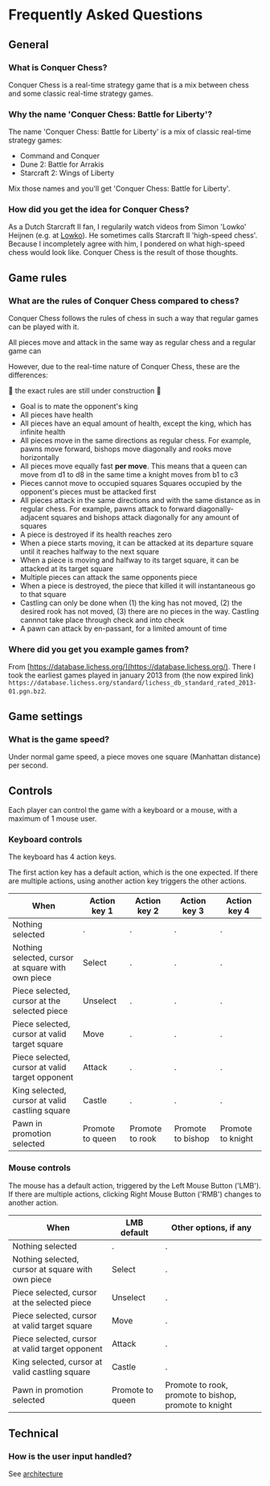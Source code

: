 # Frequently Asked Questions

## General

### What is Conquer Chess?

Conquer Chess is a real-time strategy game
that is a mix between chess and some classic real-time strategy games.

### Why the name 'Conquer Chess: Battle for Liberty'?

The name 'Conquer Chess: Battle for Liberty' is a mix
of classic real-time strategy games:

- Command and Conquer
- Dune 2: Battle for Arrakis
- Starcraft 2: Wings of Liberty

Mix those names and you'll get 'Conquer Chess: Battle for Liberty'.

### How did you get the idea for Conquer Chess?

As a Dutch Starcraft II fan, I regularily watch videos
from Simon 'Lowko' Heijnen (e.g. at [Lowko](https://lowko.tv/)).
He sometimes calls Starcraft II 'high-speed chess'.
Because I incompletely agree with him,
I pondered on what high-speed chess would look like.
Conquer Chess is the result of those thoughts.

## Game rules

### What are the rules of Conquer Chess compared to chess?

Conquer Chess follows the rules of chess
in such a way that regular games can be played with it.

All pieces move and attack in the same way as regular chess
and a regular game can

However, due to the real-time nature of Conquer Chess,
these are the differences:

:construction: the exact rules are still under construction :construction:

- Goal is to mate the opponent's king
- All pieces have health
- All pieces have an equal amount of health, except the king, which has
   infinite health
- All pieces move in the same directions as regular chess.
  For example, pawns move forward, bishops move diagonally
  and rooks move horizontally
- All pieces move equally fast **per move**.
  This means that a queen can move from d1 to d8
  in the same time a knight moves from b1 to c3
- Pieces cannot move to occupied squares
  Squares occupied by the opponent's pieces must be attacked first
- All pieces attack in the same directions and with the same distance
  as in regular chess.
  For example, pawns attack to forward diagonally-adjacent squares
  and bishops attack diagonally for any amount of squares
- A piece is destroyed if its health reaches zero
- When a piece starts moving, it can be attacked at its departure square
   until it reaches halfway to the next square
- When a piece is moving and halfway to its target square,
   it can be attacked at its target square
- Multiple pieces can attack the same opponents piece
- When a piece is destroyed,
   the piece that killed it will instantaneous go to that square
- Castling can only be done when (1) the king has not moved,
   (2) the desired rook has not moved, (3) there are no pieces
   in the way. Castling cannnot take place through check and into check
- A pawn can attack by en-passant, for a limited amount of time

### Where did you get you example games from?

From [https://database.lichess.org/](https://database.lichess.org/).
There I took the earliest games played in january 2013
from (the now expired link)
`https://database.lichess.org/standard/lichess_db_standard_rated_2013-01.pgn.bz2`.

## Game settings

### What is the game speed?

Under normal game speed, a piece moves one square (Manhattan distance)
per second.

## Controls

Each player can control the game with a keyboard or a mouse,
with a maximum of 1 mouse user.

### Keyboard controls

The keyboard has 4 action keys.

The first action key has a default action, which is the one expected.
If there are multiple actions, using another action key triggers the other actions.

<!-- markdownlint-disable MD013 --><!-- Tables cannot be split up over lines, hence will break 80 characters per line -->

When                                              |Action key 1    |Action key 2   |Action key 3     |Action key 4
--------------------------------------------------|----------------|---------------|-----------------|-----------------
Nothing selected                                  |.               |.              |.                |.
Nothing selected, cursor at square with own piece |Select          |.              |.                |.
Piece selected, cursor at the selected piece      |Unselect        |.              |.                |.
Piece selected, cursor at valid target square     |Move            |.              |.                |.
Piece selected, cursor at valid target opponent   |Attack          |.              |.                |.
King selected, cursor at valid castling square    |Castle          |.              |.                |.
Pawn in promotion selected                        |Promote to queen|Promote to rook|Promote to bishop|Promote to knight

<!-- markdownlint-enable MD013 -->


### Mouse controls

The mouse has a default action, triggered by the Left Mouse Button ('LMB').
If there are multiple actions, clicking Right Mouse Button ('RMB')
changes to another action.

<!-- markdownlint-disable MD013 --><!-- Tables cannot be split up over lines, hence will break 80 characters per line -->

When                                              |LMB default     |Other options, if any
--------------------------------------------------|----------------|-----------------------------------------------------
Nothing selected                                  |.               |.
Nothing selected, cursor at square with own piece |Select          |.
Piece selected, cursor at the selected piece      |Unselect        |.
Piece selected, cursor at valid target square     |Move            |.
Piece selected, cursor at valid target opponent   |Attack          |.
King selected, cursor at valid castling square    |Castle          |.
Pawn in promotion selected                        |Promote to queen|Promote to rook, promote to bishop, promote to knight

<!-- markdownlint-enable MD013 -->

## Technical

### How is the user input handled?

See [architecture](architecture/README.md)

